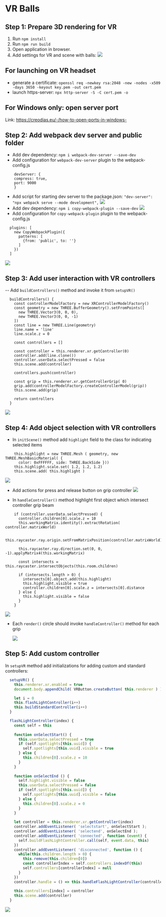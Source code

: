 # VR Balls

## Step 1: Prepare 3D rendering for VR
1. Run `npm install`
2. Run `npm run build`
3. Open application in browser.
4. Add settings for VR and scene with balls: ![](docs/step1.png)

## For launching on VR headset
- generate a certificate: `openssl req -newkey rsa:2048 -new -nodes -x509 -days 3650 -keyout key.pem -out cert.pem`
- launch https-server: `npx http-server -S -C cert.pem -o`

## For Windows only: open server port
Link: https://creodias.eu/-/how-to-open-ports-in-windows-


## Step 2: Add webpack dev server and public folder

- Add dev dependency: `npm i webpack-dev-server --save-dev`
- Add configuration for `webpack-dev-server` plugin to the webpack-config.js
```
    devServer: {
    compress: true,
    port: 9000
    }
```
- Add script for starting dev server to the package.json: `"dev-server": "npx webpack serve --mode development",`
  ![](docs/step2-1.png)
- Add dev dependency: `npm i copy-webpack-plugin --save-dev`
  ![](docs/step2-2.png)
- Add configuration for `copy-webpack-plugin` plugin to the webpack-config.js
```
  plugins: [
    new CopyWebpackPlugin({
      patterns: [
        {from: 'public', to: ''}
      ]
    })
  ]
```

![](docs/step2-3.png)

## Step 3: Add user interaction with VR controllers

-- Add `buildControllers()` method and invoke it from `setupVR()`
```
  buildControllers() {
    const controllerModelFactory = new XRControllerModelFactory()
    const geometry = new THREE.BufferGeometry().setFromPoints([
      new THREE.Vector3(0, 0, 0),
      new THREE.Vector3(0, 0, -1)
    ])
    const line = new THREE.Line(geometry)
    line.name = 'line'
    line.scale.z = 0

    const controllers = []

    const controller = this.renderer.xr.getController(0)
    controller.add(line.clone())
    controller.userData.selectPressed = false
    this.scene.add(controller)

    controllers.push(controller)

    const grip = this.renderer.xr.getControllerGrip( 0)
    grip.add(controllerModelFactory.createControllerModel(grip))
    this.scene.add(grip)

    return controllers
  }
```
![](docs/step3-1.png)

## Step 4: Add object selection with VR controllers

- In `initScene()` method add `highlight` field to the class for indicating selected items
```
    this.highlight = new THREE.Mesh ( geometry, new THREE.MeshBasicMaterial( {
      color: 0xFFFFFF, side: THREE.BackSide }))
    this.highlight.scale.set( 1.2, 1.2, 1.2)
    this.scene.add( this.highlight )
```

  ![](docs/step4-1.png)

- Add actions for press and release button on grip controller
  ![](docs/step4-2.png)

- In `handleController()` method highlight first object which intersect controller grip beam
```
    if (controller.userData.selectPressed) {
      controller.children[0].scale.z = 10
      this.workingMatrix.identity().extractRotation( controller.matrixWorld)

      this.raycaster.ray.origin.setFromMatrixPosition(controller.matrixWorld)

      this.raycaster.ray.direction.set(0, 0, -1).applyMatrix4(this.workingMatrix)

      const intersects = this.raycaster.intersectObjects(this.room.children)

      if (intersects.length > 0) {
        intersects[0].object.add(this.highlight)
        this.highlight.visible = true
        controller.children[0].scale.z = intersects[0].distance
      } else {
        this.highlight.visible = false
      }
    }
```

  ![](docs/step4-3.png)

- Each `render()` circle should invoke `handleController()` method for each grip

  ![](docs/step4-4.png)

## Step 5: Add custom controller

In `setupVR` method add initializations for adding custom and standard controllers:
```javascript
  setupVR() {
    this.renderer.xr.enabled = true
    document.body.appendChild( VRButton.createButton( this.renderer ) )

    let i = 0
    this.flashLightController(i++)
    this.buildStandardController(i++)
  }

  flashLightController(index) {
    const self = this
  
    function onSelectStart() {
      this.userData.selectPressed = true
      if (self.spotlights[this.uuid]) {
        self.spotlights[this.uuid].visible = true
      } else {
        this.children[0].scale.z = 10
      }
    }
  
    function onSelectEnd () {
      self.highlight.visible = false
      this.userData.selectPressed = false
      if (self.spotlights[this.uuid]) {
        self.spotlights[this.uuid].visible = false
      } else {
        this.children[0].scale.z = 0
      }
    }
  
    let controller = this.renderer.xr.getController(index)
    controller.addEventListener( 'selectstart', onSelectStart );
    controller.addEventListener( 'selectend', onSelectEnd );
    controller.addEventListener( 'connected', function (event) {
      self.buildFlashLightController.call(self, event.data, this)
    })
    controller.addEventListener( 'disconnected', function () {
      while(this.children.length > 0) {
        this.remove(this.children[0])
        const controllerIndex = self.controllers.indexOf(this)
        self.controllers[controllerIndex] = null
      }
    })
    controller.handle = () => this.handleFlashLightController(controller)
  
    this.controllers[index] = controller
    this.scene.add(controller)
  }
```

  ![](docs/step5-1.png)